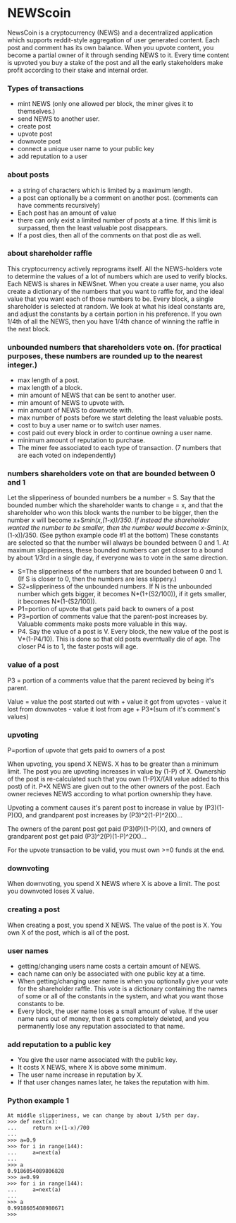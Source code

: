 NEWScoin
==========
NewsCoin is a cryptocurrency (NEWS) and a decentralized application which supports reddit-style aggregation of user generated content. Each post and comment has its own balance. When you upvote content, you become a partial owner of it through sending NEWS to it. Every time content is upvoted you buy a stake of the post and all the early stakeholders make profit according to their stake and internal order.

### Types of transactions
* mint NEWS (only one allowed per block, the miner gives it to themselves.)
* send NEWS to another user.
* create post
* upvote post
* downvote post
* connect a unique user name to your public key
* add reputation to a user

### about posts
* a string of characters which is limited by a maximum length. 
* a post can optionally be a comment on another post. (comments can have comments recursively) 
* Each post has an amount of value
* there can only exist a limited number of posts at a time. If this limit is surpassed, then the least valuable post disappears. 
* If a post dies, then all of the comments on that post die as well.

### about shareholder raffle
This cryptocurrency actively reprograms itself. All the NEWS-holders vote to determine the values of a lot of numbers which are used to verify blocks. Each NEWS is shares in NEWSnet. When you create a user name, you also create a dictionary of the numbers that you want to raffle for, and the ideal value that you want each of those numbers to be. Every block, a single shareholder is selected at random. We look at what his ideal constants are, and adjust the constants by a certain portion in his preference. If you own 1/4th of all the NEWS, then you have 1/4th chance of winning the raffle in the next block.

### unbounded numbers that shareholders vote on. (for practical purposes, these numbers are rounded up to the nearest integer.)
* max length of a post.
* max length of a block.
* min amount of NEWS that can be sent to another user.
* min amount of NEWS to upvote with.
* min amount of NEWS to downvote with.
* max number of posts before we start deleting the least valuable posts.
* cost to buy a user name or to switch user names.
* cost paid out every block in order to continue owning a user name.
* minimum amount of reputation to purchase.
* The miner fee associated to each type of transaction. (7 numbers that are each voted on independently)

### numbers shareholders vote on that are bounded between 0 and 1
Let the slipperiness of bounded numbers be a number = S. Say that the bounded number which the shareholder wants to change = x, and that the shareholder who won this block wants the number to be bigger, then the number x will become x+S*min(x,(1-x))/350. If instead the shareholder wanted the number to be smaller, then the number would become x-S*min(x,(1-x))/350. (See python example code #1 at the bottom) These constants are selected so that the number will always be bounded between 0 and 1. At maximum slipperiness, these bounded numbers can get closer to a bound by about 1/3rd in a single day, if everyone was to vote in the same direction.
* S=The slipperiness of the numbers that are bounded between 0 and 1. (If S is closer to 0, then the numbers are less slippery.) 
* S2=slipperiness of the unbounded numbers. If N is the unbounded number which gets bigger, it becomes N*(1+(S2/100)), if it gets smaller, it becomes N*(1-(S2/100)).
* P1=portion of upvote that gets paid back to owners of a post
* P3=portion of comments value that the parent-post increases by. Valuable comments make posts more valuable in this way.
* P4. Say the value of a post is V. Every block, the new value of the post is V*(1-P4/10). This is done so that old posts everntually die of age. The closer P4 is to 1, the faster posts will age.

### value of a post
P3 = portion of a comments value that the parent recieved by being it's parent.

Value = value the post started out with + value it got from upvotes - value it lost from downvotes - value it lost from age + P3*(sum of it's comment's values)

### upvoting
P=portion of upvote that gets paid to owners of a post

When upvoting, you spend X NEWS. X has to be greater than a minimum limit. The post you are upvoting increases in value by (1-P) of X. Ownership of the post is re-calculated such that you own (1-P)X/(All value added to this post) of it. P*X NEWS are given out to the other owners of the post. Each owner recieves NEWS according to what portion ownership they have.

Upvoting a comment causes it's parent post to increase in value by (P3)(1-P)(X), and grandparent post increases by (P3)^2(1-P)^2(X)...

The owners of the parent post get paid (P3)(P)(1-P)(X), and owners of grandparent post get paid (P3)^2(P)(1-P)^2(X)...

For the upvote transaction to be valid, you must own >=0 funds at the end.

### downvoting
When downvoting, you spend X NEWS where X is above a limit. The post you downvoted loses X value.

### creating a post
When creating a post, you spend X NEWS. The value of the post is X. You own X of the post, which is all of the post.

### user names
* getting/changing users name costs a certain amount of NEWS. 
* each name can only be associated with one public key at a time.
* When getting/changing user name is when you optionally give your vote for the shareholder raffle. This vote is a dictionary containing the names of some or all of the constants in the system, and what you want those constants to be.
* Every block, the user name loses a small amount of value. If the user name runs out of money, then it gets completely deleted, and you permanently lose any reputation associated to that name.

### add reputation to a public key
* You give the user name associated with the public key.
* It costs X NEWS, where X is above some minimum.
* The user name increase in reputation by X.
* If that user changes names later, he takes the reputation with him.

### Python example 1 
```
At middle slipperiness, we can change by about 1/5th per day.
>>> def next(x):
...     return x+(1-x)/700
... 
>>> a=0.9
>>> for i in range(144):
...     a=next(a)
... 
>>> a
0.9186054089806828
>>> a=0.99
>>> for i in range(144):
...     a=next(a)
... 
>>> a
0.9918605408980671
>>> 
```